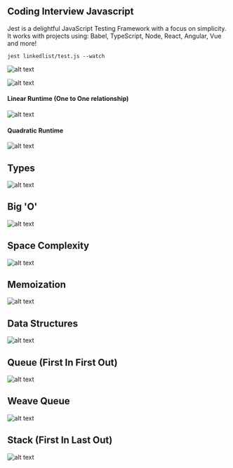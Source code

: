 ## Coding Interview Javascript

Jest is a delightful JavaScript Testing Framework with a focus on simplicity.
It works with projects using: Babel, TypeScript, Node, React, Angular, Vue and more!

```
jest linkedlist/test.js --watch
```

![alt text](https://i.imgur.com/kAN6gIA.png)

![alt text](https://i.imgur.com/c87H5Rb.png)

#### Linear Runtime (One to One relationship)
![alt text](https://i.imgur.com/nm1TemU.png)

#### Quadratic Runtime
![alt text](https://i.imgur.com/okcyMXW.png)

## Types
![alt text](https://i.imgur.com/y1m3E0x.png)

## Big 'O'
![alt text](https://i.imgur.com/3nURDjh.png)

## Space Complexity
![alt text](https://i.imgur.com/tEkM6AK.png)

## Memoization
![alt text](https://i.imgur.com/l70MZzi.png)

## Data Structures
![alt text](https://i.imgur.com/c6wwZrw.png)

## Queue (First In First Out)
![alt text](https://i.imgur.com/OvaW53z.png)

## Weave Queue
![alt text](https://i.imgur.com/ntjsRe3.png)

## Stack (First In Last Out)
![alt text](https://i.imgur.com/BAtzeaT.png)